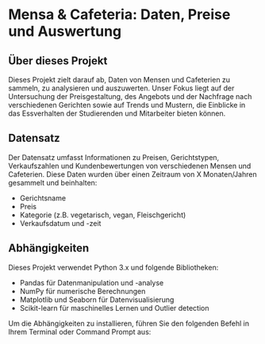 # Mensa & Cafeteria: Daten, Preise und Auswertung

## Über dieses Projekt

Dieses Projekt zielt darauf ab, Daten von Mensen und Cafeterien zu sammeln, zu analysieren und auszuwerten. Unser Fokus liegt auf der Untersuchung der Preisgestaltung, des Angebots und der Nachfrage nach verschiedenen Gerichten sowie auf Trends und Mustern, die Einblicke in das Essverhalten der Studierenden und Mitarbeiter bieten können.

## Datensatz

Der Datensatz umfasst Informationen zu Preisen, Gerichtstypen, Verkaufszahlen und Kundenbewertungen von verschiedenen Mensen und Cafeterien. Diese Daten wurden über einen Zeitraum von X Monaten/Jahren gesammelt und beinhalten:

- Gerichtsname
- Preis
- Kategorie (z.B. vegetarisch, vegan, Fleischgericht)
- Verkaufsdatum und -zeit


## Abhängigkeiten

Dieses Projekt verwendet Python 3.x und folgende Bibliotheken:

- Pandas für Datenmanipulation und -analyse
- NumPy für numerische Berechnungen
- Matplotlib und Seaborn für Datenvisualisierung
- Scikit-learn für maschinelles Lernen und Outlier detection

Um die Abhängigkeiten zu installieren, führen Sie den folgenden Befehl in Ihrem Terminal oder Command Prompt aus:


